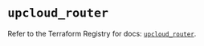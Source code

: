 # `upcloud_router`

Refer to the Terraform Registry for docs: [`upcloud_router`](https://registry.terraform.io/providers/upcloudltd/upcloud/5.8.0/docs/resources/router).
